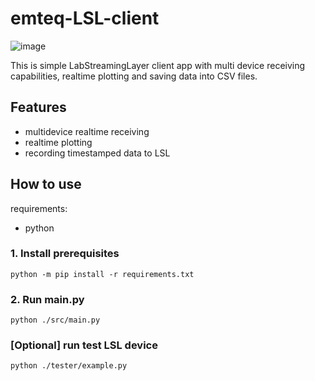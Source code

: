 # emteq-LSL-client

![image](https://github.com/emteqlabs/emteq-LSL-client/assets/40773550/bb8762c3-825b-41f9-97d2-9222bf367657)


This is simple LabStreamingLayer client app with multi device receiving capabilities, realtime plotting and saving data into CSV files.

## Features

- multidevice realtime receiving
- realtime plotting
- recording timestamped data to LSL
## How to use

requirements:
- python

### 1. Install prerequisites

`python -m pip install -r requirements.txt`

### 2. Run main.py

`python ./src/main.py`

### [Optional] run test LSL device

`python ./tester/example.py`
